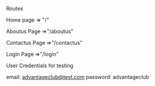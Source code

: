 Routes

Home page => "/"

Aboutus Page =>"/aboutus"

Contactus Page =>"/contactus"

Login Page =>"/login"


User Credentials for testing

email: advantageclub@test.com
password: advantageclub
